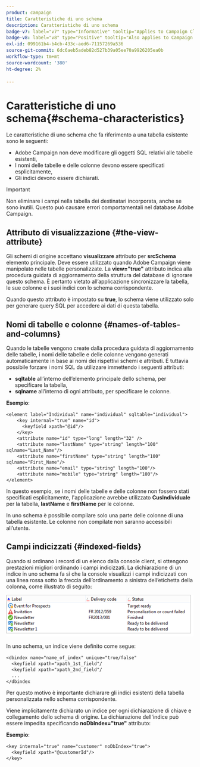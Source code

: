 ```yaml
---
product: campaign
title: Caratteristiche di uno schema
description: Caratteristiche di uno schema
badge-v7: label="v7" type="Informative" tooltip="Applies to Campaign Classic v7"
badge-v8: label="v8" type="Positive" tooltip="Also applies to Campaign v8"
exl-id: 099161b4-b4cb-433c-aed6-71157269a536
source-git-commit: 6dc6aeb5adeb82d527b39a05ee70a9926205ea0b
workflow-type: tm+mt
source-wordcount: '380'
ht-degree: 2%

---
```


# Caratteristiche di uno schema{#schema-characteristics}



Le caratteristiche di uno schema che fa riferimento a una tabella esistente sono le seguenti:

* Adobe Campaign non deve modificare gli oggetti SQL relativi alle tabelle esistenti,
* I nomi delle tabelle e delle colonne devono essere specificati esplicitamente,
* Gli indici devono essere dichiarati.

>[!IMPORTANT]
>
>Non eliminare i campi nella tabella dei destinatari incorporata, anche se sono inutili. Questo può causare errori comportamentali nel database Adobe Campaign.

## Attributo di visualizzazione {#the-view-attribute}

Gli schemi di origine accettano **visualizzare** attributo per **srcSchema** elemento principale. Deve essere utilizzato quando Adobe Campaign viene manipolato nelle tabelle personalizzate. La **view=&quot;true&quot;** attributo indica alla procedura guidata di aggiornamento della struttura del database di ignorare questo schema. È pertanto vietato all’applicazione sincronizzare la tabella, le sue colonne e i suoi indici con lo schema corrispondente.

Quando questo attributo è impostato su **true**, lo schema viene utilizzato solo per generare query SQL per accedere ai dati di questa tabella.

## Nomi di tabelle e colonne {#names-of-tables-and-columns}

Quando le tabelle vengono create dalla procedura guidata di aggiornamento delle tabelle, i nomi delle tabelle e delle colonne vengono generati automaticamente in base ai nomi dei rispettivi schemi e attributi. È tuttavia possibile forzare i nomi SQL da utilizzare immettendo i seguenti attributi:

* **sqltable** all’interno dell’elemento principale dello schema, per specificare la tabella,
* **sqlname** all’interno di ogni attributo, per specificare le colonne.

**Esempio**:

```
<element label="Individual" name="individual" sqltable="individual">
    <key internal="true" name="id">
      <keyfield xpath="@id"/>
    </key> 
    <attribute name="id" type="long" length="32" />
    <attribute name="lastName" type="string" length="100" sqlname="Last_Name"/>
    <attribute name="firstName" type="string" length="100" sqlname="First_Name"/>
    <attribute name="email" type="string" length="100"/>
    <attribute name="mobile" type="string" length="100"/>
</element>
```

In questo esempio, se i nomi delle tabelle e delle colonne non fossero stati specificati esplicitamente, l&#39;applicazione avrebbe utilizzato **CusIndividuale** per la tabella, **lastName** e **firstName** per le colonne.

In uno schema è possibile compilare solo una parte delle colonne di una tabella esistente. Le colonne non compilate non saranno accessibili all’utente.

## Campi indicizzati {#indexed-fields}

Quando si ordinano i record di un elenco dalla console client, si ottengono prestazioni migliori ordinando i campi indicizzati. La dichiarazione di un indice in uno schema fa sì che la console visualizzi i campi indicizzati con una linea rossa sotto la freccia dell’ordinamento a sinistra dell’etichetta della colonna, come illustrato di seguito:

![](assets/s_ncs_integration_mapping_index.png)

In uno schema, un indice viene definito come segue:

```
<dbindex name="name_of_index" unique="true/false"
  <keyfield xpath="xpath_1st_field"/
  <keyfield xpath="xpath_2nd_field"/
  ...
</dbindex
```

Per questo motivo è importante dichiarare gli indici esistenti della tabella personalizzata nello schema corrispondente.

Viene implicitamente dichiarato un indice per ogni dichiarazione di chiave e collegamento dello schema di origine. La dichiarazione dell&#39;indice può essere impedita specificando **noDbIndex=&quot;true&quot;** attributo:

**Esempio**:

```
<key internal="true" name="customer" noDbIndex="true">
  <keyfield xpath="@customerId"/>
</key>
```
